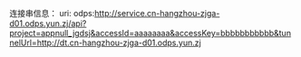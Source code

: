 连接串信息：
uri: odps:http://service.cn-hangzhou-zjga-d01.odps.yun.zj/api?project=appnull_jgdsj&accessId=aaaaaaaa&accessKey=bbbbbbbbbbb&tunnelUrl=http://dt.cn-hangzhou-zjga-d01.odps.yun.zj